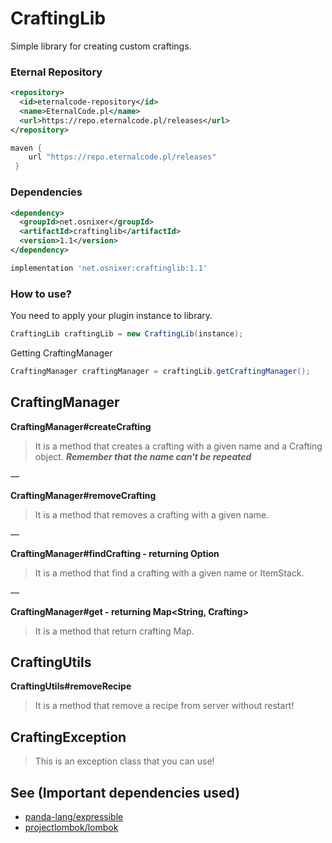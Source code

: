# CraftingLib
Simple library for creating custom craftings.

### Eternal Repository
```xml
<repository>
  <id>eternalcode-repository</id>
  <name>EternalCode.pl</name>
  <url>https://repo.eternalcode.pl/releases</url>
</repository>
```
```groovy
maven {
    url "https://repo.eternalcode.pl/releases"
 }
```

### Dependencies
```xml
<dependency>
  <groupId>net.osnixer</groupId>
  <artifactId>craftinglib</artifactId>
  <version>1.1</version>
</dependency>
```
```groovy
implementation 'net.osnixer:craftinglib:1.1'
```

### How to use?
You need to apply your plugin instance to library.
```java
CraftingLib craftingLib = new CraftingLib(instance);
```

Getting CraftingManager
```java
CraftingManager craftingManager = craftingLib.getCraftingManager();
```

## CraftingManager

**CraftingManager#createCrafting**
> It is a method that creates a crafting with a given name and a Crafting object.
> ***Remember that the name can't be repeated***

—

**CraftingManager#removeCrafting**
> It is a method that removes a crafting with a given name.


—


**CraftingManager#findCrafting - returning Option<Crafting>**
> It is a method that find a crafting with a given name or ItemStack.


—


**CraftingManager#get - returning Map<String, Crafting>**
> It is a method that return crafting Map.

## CraftingUtils

**CraftingUtils#removeRecipe**
> It is a method that remove a recipe from server without restart!

## CraftingException
> This is an exception class that you can use!

## See (Important dependencies used)
- [panda-lang/expressible](https://github.com/panda-lang/expressible)
- [projectlombok/lombok](https://github.com/projectlombok/lombok)
